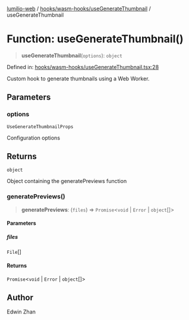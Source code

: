 [lumilio-web](../../../../modules.md) / [hooks/wasm-hooks/useGenerateThumbnail](../index.md) / useGenerateThumbnail

# Function: useGenerateThumbnail()

> **useGenerateThumbnail**(`options`): `object`

Defined in: [hooks/wasm-hooks/useGenerateThumbnail.tsx:28](https://github.com/EdwinZhanCN/Lumilio-Photos/blob/a7285497a028269d9cd6a31a72019f8b71eba616/web/src/hooks/wasm-hooks/useGenerateThumbnail.tsx#L28)

Custom hook to generate thumbnails using a Web Worker.

## Parameters

### options

`UseGenerateThumbnailProps`

Configuration options

## Returns

`object`

Object containing the generatePreviews function

### generatePreviews()

> **generatePreviews**: (`files`) => `Promise`\<`void` \| `Error` \| `object`[]\>

#### Parameters

##### files

`File`[]

#### Returns

`Promise`\<`void` \| `Error` \| `object`[]\>

## Author

Edwin Zhan
